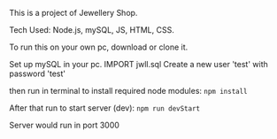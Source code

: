 This is a project of Jewellery Shop.

Tech Used: Node.js, mySQL, JS, HTML, CSS.

To run this on your own pc,
download or clone it.

Set up mySQL in your pc.
IMPORT jwll.sql
Create a new user 'test' with password 'test'

then run in terminal to install required node modules:
`
npm install
`

After that run to start server (dev):
`
npm run devStart
`

Server would run in port 3000
